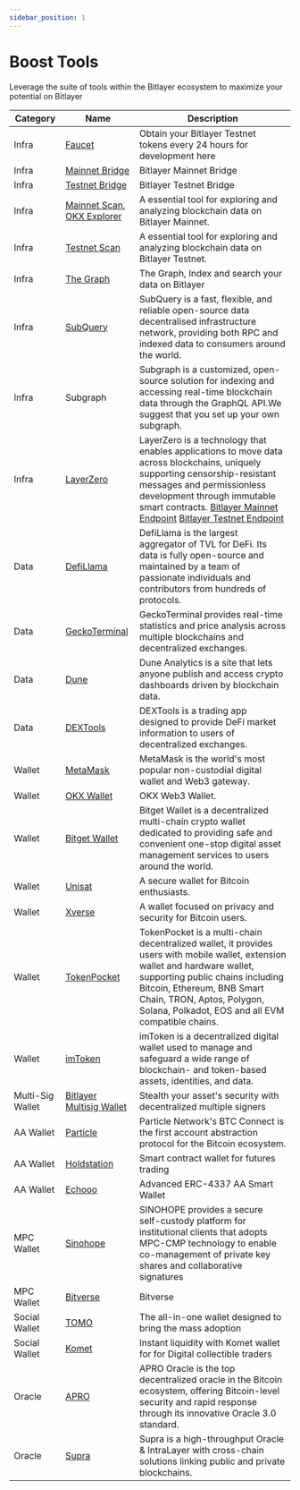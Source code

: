 ```yaml
---
sidebar_position: 1
---
```



# Boost Tools

Leverage the suite of tools within the Bitlayer ecosystem to maximize your potential on Bitlayer

| Category   | Name | Description | 
|----------------|----------|----------|
|Infra  | [Faucet](https://www.bitlayer.org/faucet)    | Obtain your Bitlayer Testnet tokens every 24 hours for development here   |
|Infra| [Mainnet Bridge](https://www.bitlayer.org/bridge)    | Bitlayer Mainnet Bridge   |
|Infra| [Testnet Bridge](https://www.bitlayer.org/bridge/testnet)    | Bitlayer Testnet Bridge   |
|Infra|[Mainnet Scan](https://www.btrscan.com/),<br/>  [OKX Explorer](https://www.okx.com/zh-hans/web3/explorer/bitlayer)  | A essential tool for exploring and analyzing blockchain data on Bitlayer Mainnet.    | 
|Infra| [Testnet Scan](https://testnet.btrscan.com/)    | A essential tool for exploring and analyzing blockchain data on Bitlayer Testnet.   | 
|Infra| [The Graph](../DeveloperResources/Indexers/TheGraph.md)    |The Graph, Index and search your data on Bitlayer   | 
|Infra| [SubQuery](../DeveloperResources/Indexers/./SubQuery.md)    |SubQuery is a fast, flexible, and reliable open-source data decentralised infrastructure network, providing both RPC and indexed data to consumers around the world.   | 
|Infra| Subgraph    |  Subgraph is a customized, open-source solution for indexing and accessing real-time blockchain data through the GraphQL API.We suggest that you set up your own subgraph.| 
|Infra| [LayerZero](https://layerzero.network/)    |  LayerZero is a technology that enables applications to move data across blockchains, uniquely supporting censorship-resistant messages and permissionless development through immutable smart contracts. [Bitlayer Mainnet Endpoint](https://docs.layerzero.network/v2/developers/evm/technical-reference/deployed-contracts#bitlayer) [Bitlayer Testnet Endpoint](https://docs.layerzero.network/v2/developers/evm/technical-reference/deployed-contracts#bitlayer-testnet) | 
|Data|[DefiLlama](https://defillama.com/chain/Bitlayer)|DefiLlama is the largest aggregator of TVL for DeFi. Its data is fully open-source and maintained by a team of passionate individuals and contributors from hundreds of protocols.|
|Data|[GeckoTerminal](https://www.geckoterminal.com/)|GeckoTerminal provides real-time statistics and price analysis across multiple blockchains and decentralized exchanges. |
|Data|[Dune](https://dune.com/discover/content/trending)|Dune Analytics is a site that lets anyone publish and access crypto dashboards driven by blockchain data. |
|Data|[DEXTools](https://www.dextools.io/app/en/bitlayer/hot-pairs)|DEXTools is a trading app designed to provide DeFi market information to users of decentralized exchanges.|
|Wallet|[MetaMask](https://metamask.io/)|MetaMask is the world's most popular non-custodial digital wallet and Web3 gateway.|
|Wallet|[OKX Wallet](https://www.okx.com/web3)|OKX Web3 Wallet.|
|Wallet|[Bitget Wallet](https://web3.bitget.com/)|Bitget Wallet is a decentralized multi-chain crypto wallet dedicated to providing safe and convenient one-stop digital asset management services to users around the world.|
|Wallet|[Unisat](https://unisat.io/)|A secure wallet for Bitcoin enthusiasts.|
|Wallet|[Xverse](https://www.xverse.app/)|A wallet focused on privacy and security for Bitcoin users.|
|Wallet|[TokenPocket](https://www.tokenpocket.pro/)|TokenPocket is a multi-chain decentralized wallet, it provides users with mobile wallet, extension wallet and hardware wallet, supporting public chains including Bitcoin, Ethereum, BNB Smart Chain, TRON, Aptos, Polygon, Solana, Polkadot, EOS and all EVM compatible chains. |
|Wallet|[imToken](https://token.im/)|imToken is a decentralized digital wallet used to manage and safeguard a wide range of blockchain- and token-based assets, identities, and data.|
|Multi-Sig Wallet|[Bitlayer Multisig Wallet](http://multisign.bitlayer.org)|Stealth your asset's security with decentralized multiple signers|
|AA Wallet|[Particle](../../Hidden/Build/BTC-Connect.md)|Particle Network's BTC Connect is the first account abstraction protocol for the Bitcoin ecosystem.|
|AA Wallet|[Holdstation](https://holdstation.com/)|Smart contract wallet for futures trading|
|AA Wallet|[Echooo](https://www.echooo.xyz/)|Advanced ERC-4337 AA Smart Wallet|
|MPC Wallet|[Sinohope](https://www.sinohope.com/)|SINOHOPE provides a secure self-custody platform for institutional clients that adopts MPC-CMP technology to enable co-management of private key shares and collaborative signatures |
|MPC Wallet|[Bitverse](https://www.bitverse.zone/)|Bitverse|
|Social Wallet|[TOMO](https://tomo.inc/)|The all-in-one wallet designed to bring the mass adoption|
|Social Wallet|[Komet](https://komet.me/)|Instant liquidity with Komet wallet for for Digital collectible traders|
|Oracle|[APRO](https://www.apro.com/)|APRO Oracle is the top decentralized oracle in the Bitcoin ecosystem, offering Bitcoin-level security and rapid response through its innovative Oracle 3.0 standard.|
|Oracle|[Supra](https://supra.com/)|Supra is a high-throughput Oracle & IntraLayer with cross-chain solutions linking public and private blockchains.|